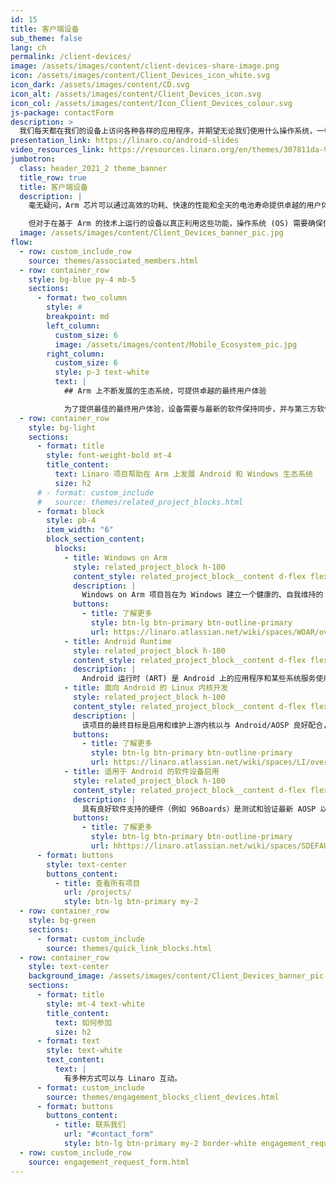 ```yaml
---
id: 15
title: 客户端设备
sub_theme: false
lang: ch
permalink: /client-devices/
image: /assets/images/content/client-devices-share-image.png
icon: /assets/images/content/Client_Devices_icon_white.svg
icon_dark: /assets/images/content/CD.svg
icon_alt: /assets/images/content/Client_Devices_icon.svg
icon_col: /assets/images/content/Icon_Client_Devices_colour.svg
js-package: contactForm
description: >
  我们每天都在我们的设备上访问各种各样的应用程序，并期望无论我们使用什么操作系统，一切都能“正常工作”。 但是为了提供无缝的用户体验，很多工作都在后台进行。 Linaro 与 Google 密切合作，在 Arm 上推进 Android 生态系统。 除了与 Google 的合作之外，我们还与 Microsoft 密切合作以推进 Windows on Arm 生态系统。 在这两种情况下，Linaro 都在推动使开源软件包能够在运行 Windows 和/或 Android 的基于 Arm 的设备上本地运行所需的工作。
presentation_link: https://linaro.co/android-slides
video_resources_link: https://resources.linaro.org/en/themes/307811da-98f5-4cfe-b63c-72b117b9c674
jumbotron:
  class: header_2021_2 theme_banner
  title_row: true
  title: 客户端设备
  description: |
    毫无疑问，Arm 芯片可以通过高效的功耗、快速的性能和全天的电池寿命提供卓越的用户体验。

    但对于在基于 Arm 的技术上运行的设备以真正利用这些功能，操作系统 (OS) 需要确保使用其操作系统的开源工具和应用程序可以在 Arm 上本地运行。 这是一项不小的任务，也是 Google 和 Microsoft 与 Linaro、其成员和开源社区合作的原因。 Linaro 推动了为 Arm 上的 Android 和 Windows 创建强大的生态系统所需的工作。 这些生态系统在为消费者提供卓越的用户体验方面发挥着至关重要的作用。
  image: /assets/images/content/Client_Devices_banner_pic.jpg
flow:
  - row: custom_include_row
    source: themes/associated_members.html
  - row: container_row
    style: bg-blue py-4 mb-5
    sections:
      - format: two_column
        style: #
        breakpoint: md
        left_column:
          custom_size: 6
          image: /assets/images/content/Mobile_Ecosystem_pic.jpg
        right_column:
          custom_size: 6
          style: p-3 text-white
          text: |
            ## Arm 上不断发展的生态系统，可提供卓越的最终用户体验

            为了提供最佳的最终用户体验，设备需要与最新的软件保持同步，并与第三方软件包很好地集成。 换句话说，需要有一个健康的生态系统来支持这些设备。 Linaro 与成员公司合作，通过帮助上游新功能、减少技术债务和检测回归来实现最佳用户体验。
  - row: container_row
    style: bg-light
    sections:
      - format: title
        style: font-weight-bold mt-4
        title_content:
          text: Linaro 项目帮助在 Arm 上发展 Android 和 Windows 生态系统
          size: h2
      # - format: custom_include
      #   source: themes/related_project_blocks.html
      - format: block
        style: pb-4
        item_width: "6"
        block_section_content:
          blocks:
            - title: Windows on Arm
              style: related_project_block h-100
              content_style: related_project_block__content d-flex flex-column justify-content-between align-items-start
              description: |
                Windows on Arm 项目旨在为 Windows 建立一个健康的、自我维持的 Arm 开源生态系统。这涉及查看各种工具、语言和框架，并努力确保它们在 Windows on Arm 上原生运行。 最终目标是将 Windows on Arm 打造为一流的可交付成果。
              buttons:
                - title: 了解更多
                  style: btn-lg btn-primary btn-outline-primary
                  url: https://linaro.atlassian.net/wiki/spaces/WOAR/overview
            - title: Android Runtime
              style: related_project_block h-100
              content_style: related_project_block__content d-flex flex-column justify-content-between align-items-start
              description: |
                Android 运行时 (ART) 是 Android 上的应用程序和某些系统服务使用的托管运行时。 ART 及其前身 Dalvik 最初是专门为 Android 项目创建的。 ART 作为运行时执行 Dalvik 可执行格式和 Dex 字节码规范。 ART 和 Dalvik 是运行 Dex 字节码的兼容运行时，因此为 Dalvik 开发的应用程序在使用 ART 运行时应该可以工作。 然而，一些适用于 Dalvik 的技术不适用于 ART。 ART 支持 Java 和 Kotlin。
            - title: 面向 Android 的 Linux 内核开发
              style: related_project_block h-100
              content_style: related_project_block__content d-flex flex-column justify-content-between align-items-start
              description: |
                该项目的最终目标是启用和维护上游内核以与 Android/AOSP 良好配合，以便最终用户拥有使用最新和最安全技术的设备。 为了做到这一点，Linaro 定期使用 AOSP 测试上游内核，向社区提供回归报告，然后作者修复特定问题或将问题传递给正确的社区以采取行动。
              buttons:
                - title: 了解更多
                  style: btn-lg btn-primary btn-outline-primary
                  url: https://linaro.atlassian.net/wiki/spaces/LI/overview
            - title: 适用于 Android 的软件设备启用
              style: related_project_block h-100
              content_style: related_project_block__content d-flex flex-column justify-content-between align-items-start
              description: |
                具有良好软件支持的硬件（例如 96Boards）是测试和验证最新 AOSP 以及最新稳定和上游内核的关键工具，也是新硬件和软件原型设计的关键。 这个 Linaro 项目旨在生产可用于测试 AOSP 的开发板。
              buttons:
                - title: 了解更多
                  style: btn-lg btn-primary btn-outline-primary
                  url: hhttps://linaro.atlassian.net/wiki/spaces/SDEFAU/overview
      - format: buttons
        style: text-center
        buttons_content:
          - title: 查看所有项目
            url: /projects/
            style: btn-lg btn-primary my-2
  - row: container_row
    style: bg-green
    sections:
      - format: custom_include
        source: themes/quick_link_blocks.html
  - row: container_row
    style: text-center
    background_image: /assets/images/content/Client_Devices_banner_pic.jpg
    sections:
      - format: title
        style: mt-4 text-white
        title_content:
          text: 如何参加
          size: h2
      - format: text
        style: text-white
        text_content:
          text: |
            有多种方式可以与 Linaro 互动。
      - format: custom_include
        source: themes/engagement_blocks_client_devices.html
      - format: buttons
        buttons_content:
          - title: 联系我们
            url: "#contact_form"
            style: btn-lg btn-primary my-2 border-white engagement_request_contact_btn
  - row: custom_include_row
    source: engagement_request_form.html
---
```


